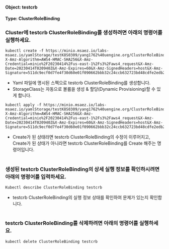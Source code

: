 
#### Object: testcrb
#### Type: ClusterRoleBinding

### Cluster에 testcrb ClusterRoleBinding를 생성하려면 아래의 명령어를 실행하세요.

```
kubectl create -f https://minio.msaez.io/labs-msaez.io/yamlStorage/testK8S0309/yang1762%40uengine.org/ClusterRoleBinding/testcrb.yaml?X-Amz-Algorithm=AWS4-HMAC-SHA256&X-Amz-Credential=minio%2F20230414%2Fus-east-1%2Fs3%2Faws4_request&X-Amz-Date=20230414T020940Z&X-Amz-Expires=60&X-Amz-SignedHeaders=host&X-Amz-Signature=511dc9ecf0d7fe4f30d60e01f090662bbb32c24ccb632723bd48cdfe2edb2dee
```
- Yaml 파일에 명시된 스펙으로 testcrb ClusterRoleBinding를 생성합니다.
- StorageClass는 자동으로 볼륨을 생성 & 할당(Dynamic Provisioning)할 수 있게 합니다.

```
kubectl apply -f https://minio.msaez.io/labs-msaez.io/yamlStorage/testK8S0309/yang1762%40uengine.org/ClusterRoleBinding/testcrb.yaml?X-Amz-Algorithm=AWS4-HMAC-SHA256&X-Amz-Credential=minio%2F20230414%2Fus-east-1%2Fs3%2Faws4_request&X-Amz-Date=20230414T020940Z&X-Amz-Expires=60&X-Amz-SignedHeaders=host&X-Amz-Signature=511dc9ecf0d7fe4f30d60e01f090662bbb32c24ccb632723bd48cdfe2edb2dee
```
- Create가 된 상태라면 testcrb ClusterRoleBinding의 수정이 이루어지고, Create가 된 상태가 아니라면 testcrb ClusterRoleBinding를 Create 해주는 명령어입니다.  
#

### 생성된 testcrb ClusterRoleBinding의 상세 실행 정보를 확인하시려면 아래의 명령어를 입력하세요.

```
Kubectl describe ClusterRoleBinding testcrb
```
- testcrb ClusterRoleBinding의 실행 정보 상태를 확인하여 문제가 있는지 확인합니다.  
#

### testcrb ClusterRoleBinding를 삭제하려면 아래의 명령어를 실행하세요.

```
kubectl delete ClusterRoleBinding testcrb
```
#
